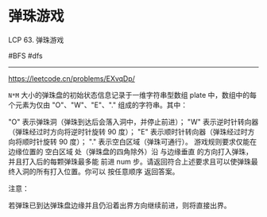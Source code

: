 
# 弹珠游戏

LCP 63. 弹珠游戏

#BFS 
#dfs 

---
https://leetcode.cn/problems/EXvqDp/

`N*M` 大小的弹珠盘的初始状态信息记录于一维字符串型数组 plate 中，数组中的每个元素为仅由 "O"、"W"、"E"、"." 组成的字符串。其中：

"O" 表示弹珠洞（弹珠到达后会落入洞中，并停止前进）；
"W" 表示逆时针转向器（弹珠经过时方向将逆时针旋转 90 度）；
"E" 表示顺时针转向器（弹珠经过时方向将顺时针旋转 90 度）；
"." 表示空白区域（弹珠可通行）。
游戏规则要求仅能在边缘位置的 空白区域 处（弹珠盘的四角除外）沿 与边缘垂直 的方向打入弹珠，并且打入后的每颗弹珠最多能 前进 num 步。请返回符合上述要求且可以使弹珠最终入洞的所有打入位置。你可以 按任意顺序 返回答案。

注意：

若弹珠已到达弹珠盘边缘并且仍沿着出界方向继续前进，则将直接出界。



